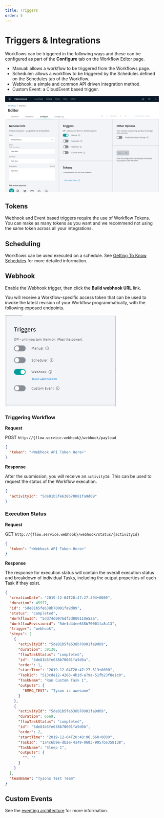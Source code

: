 ```yaml
---
title: Triggers
order: 5
---
```


# Triggers & Integrations

Workflows can be triggered in the following ways and these can be configured as part of the **Configure** tab on the Workflow Editor page.

- Manual: allows a workflow to be triggered from the Workflows page.
- Scheduler: allows a workflow to be triggered by the Schedules defined on the Schedules tab of the Workflow.
- Webhook: a simple and common API driven integration method.
- Custom Event: a CloudEvent based trigger.

![Configure tab](./assets/img/workflow-editor-configure.png)

## Tokens

Webhook and Event based triggers require the use of Workflow Tokens. You can make as many tokens as you want and we recommend not using the same token across all your integrations.

## Scheduling

Workflows can be used executed on a schedule. See [Getting To Know Schedules](../fundamentals/schedules) for more detailed information.

## Webhook

Enable the Webhook trigger, then click the **Build webhook URL** link.

You will receive a Workflow-specific access token that can be used to invoke the latest revision of your Workflow programmatically, with the following exposed endpoints.

![Webhook Triggers](./assets/img/webhook-trigger.png)

### Triggering Workflow

**Request**

POST `http://{flow.service.webhook}/webhook/payload`

```json
{
  "token": "<Webhook API Token Here>"
}
```

**Response**

After the submission, you will receive an `activityId`. This can be used to request the status of the Workflow execution.

```json
{
  "activityId": "5de81b5fe638b70001fa9d09"
}
```

### Execution Status

**Request**

GET `http://{flow.service.webhook}/webhook/status/{activityId}`

```json
{
  "token": "<Webhook API Token Here>"
}
```

**Response**

The response for execution status will contain the overall execution status and breakdown of individual Tasks, including the output properties of each Task if they exist.

```json
{
  "creationDate": "2019-12-04T20:47:27.394+0000",
  "duration": 45977,
  "id": "5de81b5fe638b70001fa9d09",
  "status": "completed",
  "WorkflowId": "5dd74d0976df2d000110e52a",
  "WorkflowRevisionid": "5de1d44ee638b70001fa8a13",
  "trigger": "webhook",
  "steps": [
    {
      "activityId": "5de81b5fe638b70001fa9d09",
      "duration": 39130,
      "flowTaskStatus": "completed",
      "id": "5de81b5fe638b70001fa9d0a",
      "order": 1,
      "startTime": "2019-12-04T20:47:27.513+0000",
      "TaskId": "513cde12-4288-4b1d-a79a-51fb23f8e1c0",
      "TaskName": "Run Custom Task 1",
      "outputs": {
        "BMRG_TEST": "Tyson is awesome"
      }
    },
    {
      "activityId": "5de81b5fe638b70001fa9d09",
      "duration": 6669,
      "flowTaskStatus": "completed",
      "id": "5de81b5fe638b70001fa9d0b",
      "order": 2,
      "startTime": "2019-12-04T20:48:06.660+0000",
      "TaskId": "1a4c6b9e-db2e-4149-9603-9957be358138",
      "TaskName": "Sleep 1",
      "outputs": {
        "": ""
      }
    }
  ],
  "teamName": "Tysons Test Team"
}
```

## Custom Events

See the [eventing architecture](../architecture/eventing) for more information.

